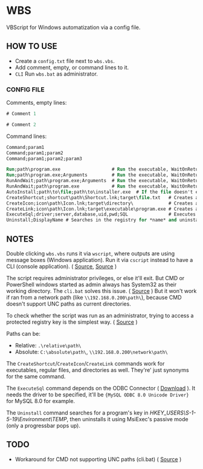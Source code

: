 # WBS

VBScript for Windows automatization via a config file.

## HOW TO USE

* Create a `config.txt` file next to `wbs.vbs`.
* Add comment, empty, or command lines to it.
* `CLI` Run `wbs.bat` as administrator.

### CONFIG FILE

Comments, empty lines:

```ps
# Comment 1

# Comment 2
```

Command lines:

```ps
Command;param1
Command;param1;param2
Command;param1;param2;param3
```

```ps
Run;path\program.exe                   # Run the executable, WaitOnReturn = False
Run;path\program.exe;Arguments         # Run the executable, WaitOnReturn = False
RunAndWait;path\program.exe;Arguments  # Run the executable, WaitOnReturn = True
RunAndWait;path\program.exe            # Run the executable, WaitOnReturn = True
AutoInstall;path\to\file;path\to\installer.exe  # If the file doesn't exist, runs the installer
CreateShortcut;shortcut\path\Shortcut.lnk;target\file.txt   # Creates a shortcut
CreateIcon;icon\path\Icon.lnk;target\directory\             # Creates a shortcut
CreateLink;icon\path\Icon.lnk;target\executable\program.exe # Creates a shortcut
ExecuteSql;driver;server,database,uid,pwd;SQL               # Executes SQL
Uninstall;DisplayName # Searches in the registry for *name* and uninstalls every occurrence
```

## NOTES

Double clicking `wbs.vbs` runs it via `wscript`, where outputs are using message boxes (Windows application). Run it via `cscript` instead to have a CLI (console application). ( [Source](https://stackoverflow.com/a/9062764), [Source](http://scripts.dragon-it.co.uk/scripts.nsf/MainFrame?OpenFrameSet&Frame=East&Src=%2Fscripts.nsf%2Fdocs%2Fvbscript-writing-to-stdout-stderr!OpenDocument%26AutoFramed) )

The script requires administrator privileges, or else it'll exit. But CMD or PowerShell windows started as admin always has System32 as their working directory. The `cli.bat` solves this issue. ( [Source](https://stackoverflow.com/a/30256894) ) But it won't work if ran from a network path (like `\\192.168.0.200\path\`), because CMD doesn't support UNC paths as current directories.

To check whether the script was run as an administrator, trying to access a protected registry key is the simplest way. ( [Source](https://stackoverflow.com/a/45069476) )

Paths can be:

* Relative: `.\relative\path\`
* Absolute: `C:\absolute\path\`, `\\192.168.0.200\network\path\`

The `CreateShortcut`/`CreateIcon`/`CreateLink` commands work for executables, regular files, and directories as well. They're' just synonyms for the same command.

The `ExecuteSql` command depends on the ODBC Connector ( [Download](https://dev.mysql.com/downloads/connector/odbc/) ). It needs the driver to be specified, it'll be `{MySQL ODBC 8.0 Unicode Driver}` for MySQL 8.0 for example.

The `Uninstall` command searches for a program's key in *HKEY_USERS\S-1-5-19\Environment\TEMP*, then uninstalls it using MsiExec's passive mode (only a progressbar pops up).

## TODO

* Workaround for CMD not supporting UNC paths (cli.bat) ( [Source](https://superuser.com/questions/282963/browse-an-unc-path-using-windows-cmd-without-mapping-it-to-a-network-drive) )
